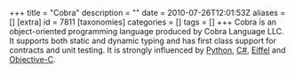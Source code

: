 +++
title = "Cobra"
description = ""
date = 2010-07-26T12:01:53Z
aliases = []
[extra]
id = 7811
[taxonomies]
categories = []
tags = []
+++
Cobra is an object-oriented programming language produced by Cobra Language LLC.
It supports both static and dynamic typing and has first class support for contracts and unit testing. It is strongly influenced by [Python](https://rosettacode.org/wiki/Python), [C#](https://rosettacode.org/wiki/C#), [Eiffel](https://rosettacode.org/wiki/Eiffel) and [Objective-C](https://rosettacode.org/wiki/Objective-C).

